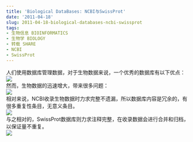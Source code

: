 ```yaml
---
title: 'Biological DataBases: NCBI与SwissProt'
date: '2011-04-18'
slug: 2011-04-18-biological-databases-ncbi-swissprot
tags:
- 生物信息 BIOINFORMATICS
- 生物学 BIOLOGY
- 转载 SHARE
- NCBI
- SwissProt
---
```



人们使用数据库管理数据，对于生物数据来说，一个优秀的数据库有以下优点：  
![](http://bio-spring.top/wp-content/uploads/2011/04/4Bioinformaticsdatabases3.png)  
然而，生物数据的迅速增大，带来很多问题：  
![](http://bio-spring.top/wp-content/uploads/2011/04/4Bioinformaticsdatabases4.png)  
相对来说，NCBI收录生物数据时力求完整不遗漏，所以数据库内容是冗余的，有很多重复性条目，无意义条目。  
![](http://bio-spring.top/wp-content/uploads/2011/04/NCBI.png)  
与之相对的，SwissProt数据库则力求注释完整，在收录数据会进行合并和归档，以保证量不重复。  
![](http://bio-spring.top/wp-content/uploads/2011/04/4Bioinformaticsdatabases.png)
